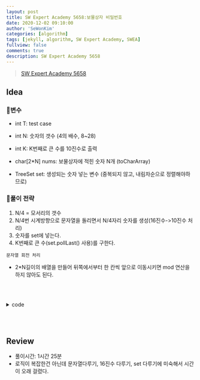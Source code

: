 ```yaml
---
layout: post
title: SW Expert Academy 5658:보물상자 비밀번호
date: 2020-12-02 09:10:00
author: 'SeWonKim'
categories: [algorithm]
tags: [jekyll, algorithm, SW Expert Academy, SWEA]
fullview: false
comments: true
description: SW Expert Academy 5658
---
```


> [SW Expert Academy 5658](https://swexpertacademy.com/main/code/problem/problemDetail.do?contestProbId=AWXRUN9KfZ8DFAUo#none)

## Idea

### 🥚변수

- int T: test case
- int N: 숫자의 갯수 (4의 배수, 8~28) 
- int K: K번째로 큰 수를 10진수로 출력
- char[2*N] nums: 보물상자에 적힌 숫자 N개 (toCharArray)

- TreeSet<Integer> set: 생성되는 숫자 넣는 변수 (중복되지 않고, 내림차순으로 정렬해야하므로)

### 🍳풀이 전략

1. N/4 = 모서리의 갯수
2. N/4번 시계방향으로 문자열을 돌리면서 N/4자리 숫자를 생성(16진수->10진수 처리)
3. 숫자를 set에 넣는다.
4. K번째로 큰 수(set.pollLast() 사용)를 구한다.

`문자열 회전 처리`       
- 2*N길이의 배열을 만들어 뒤쪽에서부터 한 칸씩 앞으로 이동시키면 mod 연산을 하지 않아도 된다.


&nbsp;  
&nbsp;

<details>
<summary>code</summary>
<div markdown="1">

```java
import java.util.Scanner;
import java.util.TreeSet;

public class Solution {

	public static void main(String[] args) {
		Scanner sc = new Scanner(System.in);
		int T = sc.nextInt();
		for (int TC = 1; TC <= T; TC++) {
			int N = sc.nextInt();
			int K = sc.nextInt();
			char[] nums = new char[2*N];
			char[] tmp = sc.next().toCharArray();
			for(int i = 0; i < 2; i++) {
				for (int j = 0; j < N; j++) {
					nums[N*i+j] = tmp[j];
				}
			}
			
			TreeSet<Integer> set = new TreeSet<Integer>();		
			int s = 2*N-1;	// pointer
			for (int i = 0; i < N/4; i++) {	// line
				for (int x = 0; x < 4; x++) {	// block
					StringBuilder sb = new StringBuilder();
					for (int y = N/4 -1; y >= 0; y--) {	// char
						sb.append(nums[s-(N/4*x)-y]);
					}
					set.add(Integer.parseInt(sb.toString(), 16));
				}				
				s--;
			}
			
			for (int i = 0; i < K-1; i++) {
				set.pollLast();
			}
			System.out.println("#" + TC + " " + set.pollLast());
		}
		sc.close();
	}

}
```

</div>
</details>

&nbsp;  
&nbsp;

## Review

- 풀이시간: 1시간 25분
- 로직이 복잡한건 아닌데 문자열다루기, 16진수 다루기, set 다루기에 미숙해서 시간이 오래 걸렸다.

&nbsp;  
&nbsp;
